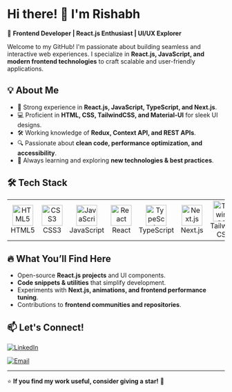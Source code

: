 # Hi there! 👋 I'm Rishabh

<!--![Profile Banner](https://via.placeholder.com/800x200.png?text=Welcome+to+Rishabh's+GitHub+Profile)-->

🚀 **Frontend Developer | React.js Enthusiast | UI/UX Explorer**

Welcome to my GitHub! I'm passionate about building seamless and interactive web experiences. I specialize in **React.js, JavaScript, and modern frontend technologies** to craft scalable and user-friendly applications.

## 💡 About Me
- 🎨 Strong experience in **React.js, JavaScript, TypeScript, and Next.js**.
- 💻 Proficient in **HTML, CSS, TailwindCSS, and Material-UI** for sleek UI designs.
- 🛠️ Working knowledge of **Redux, Context API, and REST APIs**.
- 🔍 Passionate about **clean code, performance optimization, and accessibility**.
- 📖 Always learning and exploring **new technologies & best practices**.



## 🛠️ Tech Stack

<table>
  <tr>
    <td align="center" width="96">
      <img src="https://raw.githubusercontent.com/marwin1991/profile-technology-icons/main/icons/html.png" width="48" height="48" alt="HTML5" />
      <br>HTML5
    </td>
    <td align="center" width="96">
      <img src="https://raw.githubusercontent.com/marwin1991/profile-technology-icons/main/icons/css.png" width="48" height="48" alt="CSS3" />
      <br>CSS3
    </td>
    <td align="center" width="96">
      <img src="https://raw.githubusercontent.com/marwin1991/profile-technology-icons/main/icons/javascript.png" width="48" height="48" alt="JavaScript" />
      <br>JavaScript
    </td>
    <td align="center" width="96">
      <img src="https://raw.githubusercontent.com/marwin1991/profile-technology-icons/main/icons/react.png" width="48" height="48" alt="React" />
      <br>React
    </td>
    <td align="center" width="96">
      <img src="https://raw.githubusercontent.com/marwin1991/profile-technology-icons/main/icons/typescript.png" width="48" height="48" alt="TypeScript" />
      <br>TypeScript
    </td>
    <td align="center" width="96">
      <img src="https://raw.githubusercontent.com/marwin1991/profile-technology-icons/main/icons/next_js.png" width="48" height="48" alt="Next.js" />
      <br>Next.js
    </td>
    <td align="center" width="96">
      <img src="https://raw.githubusercontent.com/marwin1991/profile-technology-icons/main/icons/tailwind_css.png" width="48" height="48" alt="Tailwind CSS" />
      <br>Tailwind CSS
    </td>
    <td align="center" width="96">
      <img src="https://raw.githubusercontent.com/marwin1991/profile-technology-icons/main/icons/material_ui.png" width="48" height="48" alt="Material-UI" />
      <br>Material-UI
    </td>
  </tr>
</table>


## 🔥 What You’ll Find Here
- Open-source **React.js projects** and UI components.
- **Code snippets & utilities** that simplify development.
- Experiments with **Next.js, animations, and frontend performance tuning**.
- Contributions to **frontend communities and repositories**.

<!--## 📈 GitHub Stats
![Rishabh's GitHub Stats](https://github-readme-stats.vercel.app/api?username=yourusername&show_icons=true&theme=radical)-->

## 📫 Let's Connect!
[![LinkedIn](https://img.shields.io/badge/-LinkedIn-0077B5?style=flat-square&logo=linkedin&logoColor=white)](https://www.linkedin.com/in/rishabh-kumar-das/)
<!--[![Portfolio](https://img.shields.io/badge/-Portfolio-000000?style=flat-square&logo=About.me&logoColor=white)](https://your-portfolio.com)-->
[![Email](https://img.shields.io/badge/-Email-D14836?style=flat-square&logo=gmail&logoColor=white)](mailto:your.d.k.rishabh24@gmail.com)
<!--[![Twitter](https://img.shields.io/badge/-Twitter-1DA1F2?style=flat-square&logo=twitter&logoColor=white)](https://twitter.com/yourhandle)-->

---

⭐ **If you find my work useful, consider giving a star!** 🌟
